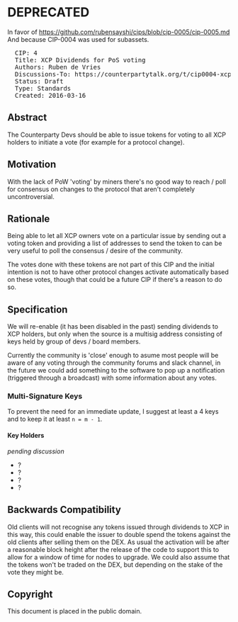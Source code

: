 # DEPRECATED
In favor of https://github.com/rubensayshi/cips/blob/cip-0005/cip-0005.md  
And because CIP-0004 was used for subassets.

<pre>
  CIP: 4
  Title: XCP Dividends for PoS voting
  Authors: Ruben de Vries
  Discussions-To: https://counterpartytalk.org/t/cip0004-xcp-dividends-for-pos-voting/1895
  Status: Draft
  Type: Standards
  Created: 2016-03-16
</pre>

## Abstract ##

The Counterparty Devs should be able to issue tokens for voting to all XCP holders to initiate a vote (for example for a protocol change).

## Motivation ##

With the lack of PoW 'voting' by miners there's no good way to reach / poll for consensus on changes to the protocol that aren't completely uncontroversial.

## Rationale ##

Being able to let all XCP owners vote on a particular issue by sending out a voting token and providing a list of addresses to send the token to can be very useful to poll the consensus / desire of the community.

The votes done with these tokens are not part of this CIP and the initial intention is not to have other protocol changes activate automatically based on these votes,
though that could be a future CIP if there's a reason to do so.

## Specification ##

We will re-enable (it has been disabled in the past) sending dividends to XCP holders, but only when the source is a multisig address consisting of keys held by group of devs / board members.

Currently the community is 'close' enough to asume most people will be aware of any voting through the community forums and slack channel,
in the future we could add something to the software to pop up a notification (triggered through a broadcast) with some information about any votes.

### Multi-Signature Keys ###
To prevent the need for an immediate update, I suggest at least a 4 keys and to keep it at least `n = m - 1`.

#### Key Holders ####
*pending discussion*
 - ?
 - ?
 - ?
 - ?

## Backwards Compatibility ##

Old clients will not recognise any tokens issued through dividends to XCP in this way,
this could enable the issuer to double spend the tokens against the old clients after selling them on the DEX.
As usual the activation will be after a reasonable block height after the release of the code to support this to allow for a window of time for nodes to upgrade.
We could also assume that the tokens won't be traded on the DEX, but depending on the stake of the vote they might be.

## Copyright ##

This document is placed in the public domain.
